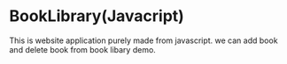 # BookLibrary(Javacript)
This is website application purely made from javascript. we can add book and delete book from book libary demo.
